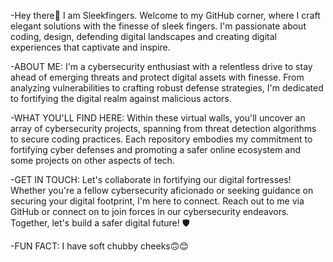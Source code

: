 -Hey there🥰 I am Sleekfingers. Welcome to my GitHub corner, where I craft elegant solutions with the finesse of sleek fingers. I'm passionate about coding, design, defending digital landscapes and creating digital experiences that captivate and inspire.

-ABOUT ME: I'm a cybersecurity enthusiast with a relentless drive to stay ahead of emerging threats and protect digital assets with finesse. From analyzing vulnerabilities to crafting robust defense strategies, I'm dedicated to fortifying the digital realm against malicious actors.

-WHAT YOU'LL FIND HERE: Within these virtual walls, you'll uncover an array of cybersecurity projects, spanning from threat detection algorithms to secure coding practices. Each repository embodies my commitment to fortifying cyber defenses and promoting a safer online ecosystem and some projects on other aspects of tech.

-GET IN TOUCH: Let's collaborate in fortifying our digital fortresses! Whether you're a fellow cybersecurity aficionado or seeking guidance on securing your digital footprint, I'm here to connect. Reach out to me via GitHub or connect on to join forces in our cybersecurity endeavors. Together, let's build a safer digital future! 🛡️

-FUN FACT: I have soft chubby cheeks🙃😊
